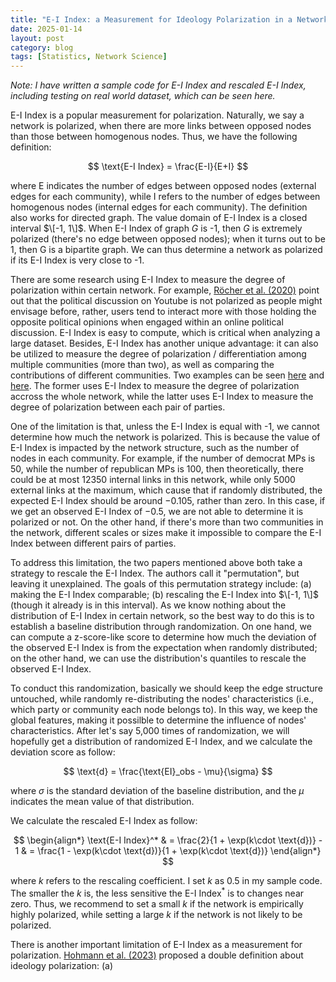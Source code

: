 ```yaml
---
title: "E-I Index: a Measurement for Ideology Polarization in a Network"
date: 2025-01-14
layout: post
category: blog
tags: [Statistics, Network Science]
---
```


*Note: I have written a sample code for E-I Index and rescaled E-I Index, including testing on real world dataset, which can be seen here.*

E-I Index is a popular measurement for polarization. Naturally, we say a network is polarized, when there are more links between opposed nodes than those between homogenous nodes. Thus, we have the following definition:

$$
\text{E-I Index} = \frac{E-I}{E+I}
$$

where E indicates the number of edges between opposed nodes (external edges for each community), while I refers to the number of edges between homogenous nodes (internal edges for each community). The definition also works for directed graph. The value domain of E-I Index is a closed interval $\[-1, 1\]$. When E-I Index of graph $G$ is -1, then $G$ is extremely polarized (there's no edge between opposed nodes); when it turns out to be 1, then G is a bipartite graph. We can thus determine a network as polarized if its E-I Index is very close to -1.

There are some research using E-I Index to measure the degree of polarization within certain network. For example, [Röcher et al. (2020)](https://www.aup-online.com/content/journals/10.5117/CCR2020.1.004.ROCH) point out that the political discussion on Youtube is not polarized as people might envisage before, rather, users tend to interact more with those holding the opposite political opinions when engaged within an online political discussion. E-I Index is easy to compute, which is critical when analyzing a large dataset. Besides, E-I Index has another unique advantage: it can also be utilized to measure the degree of polarization / differentiation among multiple communities (more than two), as well as comparing the contributions of different communities. Two examples can be seen [here](https://pure.rug.nl/ws/portalfiles/portal/56900693/8406_31285_1_PB.pdf) and [here](https://journals.sagepub.com/doi/full/10.1177/0894439320987569#body-ref-bibr37-0894439320987569-1). The former uses E-I Index to measure the degree of polarization accross the whole network, while the latter uses E-I Index to measure the degree of polarization between each pair of parties.

One of the limitation is that, unless the E-I Index is equal with -1, we cannot determine how much the network is polarized. This is because the value of E-I Index is impacted by the network structure, such as the number of nodes in each community. For example, if the number of democrat MPs is 50, while the number of republican MPs is 100, then theoretically, there could be at most 12350 internal links in this network, while only 5000 external links at the maximum, which cause that if randomly distributed, the expected E-I Index should be around $-0.105$, rather than zero. In this case, if we get an observed E-I Index of $-0.5$, we are not able to determine it is polarized or not. On the other hand, if there's more than two communities in the network, different scales or sizes make it impossible to compare the E-I Index between different pairs of parties.

To address this limitation, the two papers mentioned above both take a strategy to rescale the E-I Index. The authors call it "permutation", but leaving it unexplained. The goals of this permutation strategy include: (a) making the E-I Index comparable; (b) rescaling the E-I Index into $\[-1, 1\]$ (though it already is in this interval). As we know nothing about the distribution of E-I Index in certain network, so the best way to do this is to establish a baseline distribution through randomization. On one hand, we can compute a z-score-like score to determine how much the deviation of the observed E-I Index is from the expectation when randomly distributed; on the other hand, we can use the distribution's quantiles to rescale the observed E-I Index. 

To conduct this randomization, basically we should keep the edge structure untouched, while randomly re-distributing the nodes' characteristics (i.e., which party or community each node belongs to). In this way, we keep the global features, making it possilble to determine the influence of nodes' characteristics. After let's say 5,000 times of randomization, we will hopefully get a distribution of randomized E-I Index, and we calculate the deviation score as follow:

$$
\text{d} = \frac{\text{EI}_obs - \mu}{\sigma}
$$

where $\sigma$ is the standard deviation of the baseline distribution, and the $\mu$ indicates the mean value of that distribution.

We calculate the rescaled E-I Index as follow:

$$
\begin{align*}
\text{E-I Index}^* & = \frac{2}{1 + \exp(k\cdot \text{d})} - 1
& = \frac{1 - \exp(k\cdot \text{d})}{1 + \exp(k\cdot \text{d})}
\end{align*}
$$

where $k$ refers to the rescaling coefficient. I set $k$ as 0.5 in my sample code. The smaller the $k$ is, the less sensitive the $\text{E-I Index}^*$ is to changes near zero. Thus, we recommend to set a small $k$ if the network is empirically highly polarized, while setting a large $k$ if the network is not likely to be polarized.

There is another important limitation of E-I Index as a measurement for polarization. [Hohmann et al. (2023)](https://www.michelecoscia.com/?p=2246) proposed a double definition about ideology polarization: (a) 